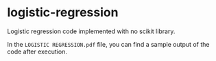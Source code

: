 ﻿# logistic-regression

Logistic regression code implemented with no scikit library.

In the ``LOGISTIC REGRESSION.pdf`` file, you can find a sample output of the code after execution.

